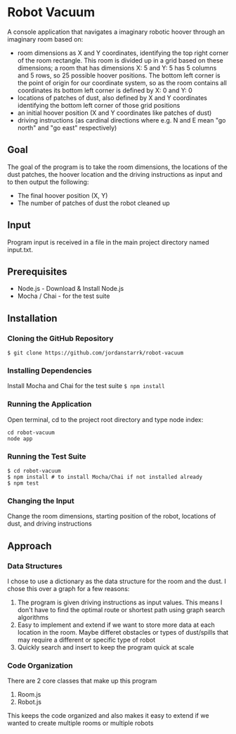 # Robot Vacuum
A console application that navigates a imaginary robotic hoover through an imaginary room based on:
- room dimensions as X and Y coordinates, identifying the top right corner of the room rectangle. This room is divided up in a grid based on these dimensions; a room that has dimensions X: 5 and Y: 5 has 5 columns and 5 rows, so 25 possible hoover positions. The bottom left corner is the point of origin for our coordinate system, so as the room contains all coordinates its bottom left corner is defined by X: 0 and Y: 0
- locations of patches of dust, also defined by X and Y coordinates identifying the bottom left corner of those grid positions
- an initial hoover position (X and Y coordinates like patches of dust)
- driving instructions (as cardinal directions where e.g. N and E mean "go north" and "go east" respectively)

## Goal
The goal of the program is to take the room dimensions, the locations of the dust patches, the hoover location and the driving instructions as input and to then output the following:
- The final hoover position (X, Y)
- The number of patches of dust the robot cleaned up

## Input
Program input is received in a file in the main project directory named input.txt.

## Prerequisites
- Node.js - Download & Install Node.js 
- Mocha / Chai - for the test suite

## Installation

### Cloning the GitHub Repository 
`$ git clone https://github.com/jordanstarrk/robot-vacuum`

### Installing Dependencies
Install Mocha and Chai for the test suite
`$ npm install`

### Running the Application
Open terminal, cd to the project root directory and type node index:

``` 
cd robot-vacuum
node app 
```

### Running the Test Suite
```
$ cd robot-vacuum
$ npm install # to install Mocha/Chai if not installed already
$ npm test
```

### Changing the Input
Change the room dimensions, starting position of the robot, locations of dust, and driving instructions


## Approach
### Data Structures
I chose to use a dictionary as the data structure for the room and the dust. I chose this over a graph for a few reasons:
1. The program is given driving instructions as input values. This means I don't have to find the optimal route or shortest path using graph search algorithms
2. Easy to implement and extend if we want to store more data at each location in the room. Maybe differet obstacles or types of dust/spills that may require a different or specific type of robot
3. Quickly search and insert to keep the program quick at scale  

### Code Organization
There are 2 core classes that make up this program
1. Room.js
2. Robot.js

This keeps the code organized and also makes it easy to extend if we wanted to create multiple rooms or multiple robots
